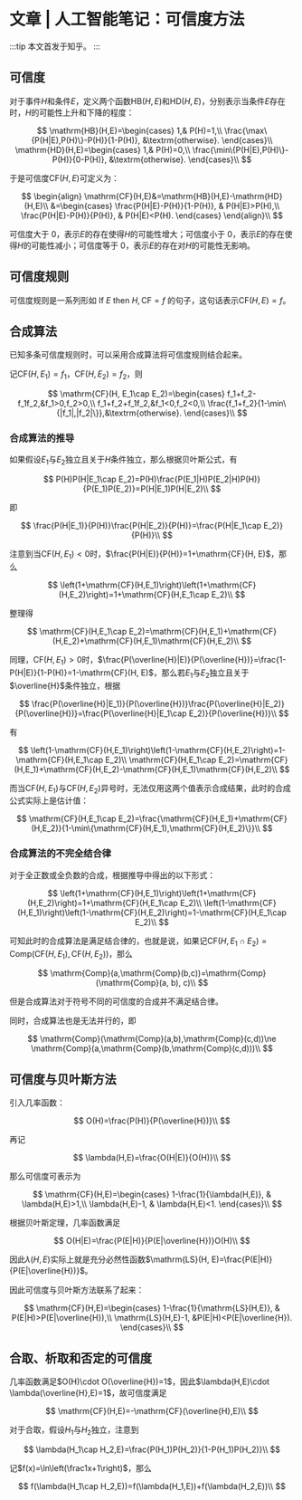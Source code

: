 # 文章 | 人工智能笔记：可信度方法

:::tip
本文首发于知乎。
:::

## 可信度

对于事件$H$和条件$E$，定义两个函数$\mathrm{HB}(H,E)$和$\mathrm{HD}(H,E)$，分别表示当条件$E$存在时，$H$的可能性上升和下降的程度：

$$
\mathrm{HB}(H,E)=\begin{cases}
1,& P(H)=1,\\
\frac{\max\{P(H|E),P(H)\}-P(H)}{1-P(H)}, &\textrm{otherwise}.
\end{cases}\\
\mathrm{HD}(H,E)=\begin{cases}
1,& P(H)=0,\\
\frac{\min\{P(H|E),P(H)\}-P(H)}{0-P(H)}, &\textrm{otherwise}.
\end{cases}\\
$$

于是可信度$\mathrm{CF}(H,E)$可定义为：

$$
\begin{align}
\mathrm{CF}(H,E)&=\mathrm{HB}(H,E)-\mathrm{HD}(H,E)\\
&=\begin{cases}
\frac{P(H|E)-P(H)}{1-P(H)}, & P(H|E)>P(H),\\
\frac{P(H|E)-P(H)}{P(H)}, & P(H|E)<P(H).
\end{cases}
\end{align}\\
$$

可信度大于 0，表示$E$的存在使得$H$的可能性增大；可信度小于 0，表示$E$的存在使得$H$的可能性减小；可信度等于 0，表示$E$的存在对$H$的可能性无影响。

## 可信度规则

可信度规则是一系列形如 $\textrm{If}\ E\ \textrm{then}\ H, \mathrm{CF}=f$ 的句子，这句话表示$\mathrm{CF}(H, E)=f$。

## 合成算法

已知多条可信度规则时，可以采用合成算法将可信度规则结合起来。

记$\mathrm{CF}(H, E_1)=f_1$，$\mathrm{CF}(H,E_2)=f_2$，则

$$
\mathrm{CF}(H, E_1\cap E_2)=\begin{cases}
f_1+f_2-f_1f_2,&f_1>0,f_2>0,\\
f_1+f_2+f_1f_2,&f_1<0,f_2<0,\\
\frac{f_1+f_2}{1-\min\{|f_1|,|f_2|\}},&\textrm{otherwise}.
\end{cases}\\
$$

### 合成算法的推导

如果假设$E_1$与$E_2$独立且关于$H$条件独立，那么根据贝叶斯公式，有

$$
P(H)P(H|E_1\cap E_2)=P(H)\frac{P(E_1|H)P(E_2|H)P(H)}{P(E_1)P(E_2)}=P(H|E_1)P(H|E_2)\\
$$

即

$$
\frac{P(H|E_1)}{P(H)}\frac{P(H|E_2)}{P(H)}=\frac{P(H|E_1\cap E_2)}{P(H)}\\
$$

注意到当$\mathrm{CF}(H,E_1)<0$时，$\frac{P(H|E)}{P(H)}=1+\mathrm{CF}(H, E)$，那么

$$
\left(1+\mathrm{CF}(H,E_1)\right)\left(1+\mathrm{CF}(H,E_2)\right)=1+\mathrm{CF}(H,E_1\cap E_2)\\
$$

整理得

$$
\mathrm{CF}(H,E_1\cap E_2)=\mathrm{CF}(H,E_1)+\mathrm{CF}(H,E_2)+\mathrm{CF}(H,E_1)\mathrm{CF}(H,E_2)\\
$$

同理，$\mathrm{CF}(H,E_1)>0$时，$\frac{P(\overline{H}|E)}{P(\overline{H})}=\frac{1-P(H|E)}{1-P(H)}=1-\mathrm{CF}(H, E)$，那么若$E_1$与$E_2$独立且关于$\overline{H}$条件独立，根据

$$
\frac{P(\overline{H}|E_1)}{P(\overline{H})}\frac{P(\overline{H}|E_2)}{P(\overline{H})}=\frac{P(\overline{H}|E_1\cap E_2)}{P(\overline{H})}\\
$$

有

$$
\left(1-\mathrm{CF}(H,E_1)\right)\left(1-\mathrm{CF}(H,E_2)\right)=1-\mathrm{CF}(H,E_1\cap E_2)\\
\mathrm{CF}(H,E_1\cap E_2)=\mathrm{CF}(H,E_1)+\mathrm{CF}(H,E_2)-\mathrm{CF}(H,E_1)\mathrm{CF}(H,E_2)\\
$$

而当$\mathrm{CF}(H,E_1)$与$\mathrm{CF}(H,E_2)$异号时，无法仅用这两个值表示合成结果，此时的合成公式实际上是估计值：

$$
\mathrm{CF}(H,E_1\cap E_2)=\frac{\mathrm{CF}(H,E_1)+\mathrm{CF}(H,E_2)}{1-\min\{\mathrm{CF}(H,E_1),\mathrm{CF}(H,E_2)\}}\\
$$

### 合成算法的不完全结合律

对于全正数或全负数的合成，根据推导中得出的以下形式：

$$
\left(1+\mathrm{CF}(H,E_1)\right)\left(1+\mathrm{CF}(H,E_2)\right)=1+\mathrm{CF}(H,E_1\cap E_2)\\
\left(1-\mathrm{CF}(H,E_1)\right)\left(1-\mathrm{CF}(H,E_2)\right)=1-\mathrm{CF}(H,E_1\cap E_2)\\
$$

可知此时的合成算法是满足结合律的，也就是说，如果记$\mathrm{CF}(H,E_1\cap E_2)=\mathrm{Comp}\left(\mathrm{CF}(H,E_1),\mathrm{CF}(H,E_2)\right)$，那么

$$
\mathrm{Comp}(a,\mathrm{Comp}(b,c))=\mathrm{Comp}(\mathrm{Comp}(a, b), c)\\
$$

但是合成算法对于符号不同的可信度的合成并不满足结合律。

同时，合成算法也是无法并行的，即

$$
\mathrm{Comp}(\mathrm{Comp}(a,b),\mathrm{Comp}(c,d))\ne \mathrm{Comp}(a,\mathrm{Comp}(b,\mathrm{Comp}(c,d)))\\
$$

## 可信度与贝叶斯方法

引入几率函数：

$$
O(H)=\frac{P(H)}{P(\overline{H})}\\
$$

再记

$$
\lambda(H,E)=\frac{O(H|E)}{O(H)}\\
$$

那么可信度可表示为

$$
\mathrm{CF}(H,E)=\begin{cases}
1-\frac{1}{\lambda(H,E)}, & \lambda(H,E)>1,\\
\lambda(H,E)-1, & \lambda(H,E)<1.
\end{cases}\\
$$

根据贝叶斯定理，几率函数满足

$$
O(H|E)=\frac{P(E|H)}{P(E|\overline{H})}O(H)\\
$$

因此$\lambda(H,E)$实际上就是充分必然性函数$\mathrm{LS}(H, E)=\frac{P(E|H)}{P(E|\overline{H})}$。

因此可信度与贝叶斯方法联系了起来：

$$
\mathrm{CF}(H,E)=\begin{cases}
1-\frac{1}{\mathrm{LS}(H,E)}, & P(E|H)>P(E|\overline{H}),\\
\mathrm{LS}(H,E)-1, &P(E|H)<P(E|\overline{H}).
\end{cases}\\
$$

## 合取、析取和否定的可信度

几率函数满足$O(H)\cdot O(\overline{H})=1$，因此$\lambda(H,E)\cdot \lambda(\overline{H},E)=1$，故可信度满足

$$
\mathrm{CF}(H,E)=-\mathrm{CF}(\overline{H},E)\\
$$

对于合取，假设$H_1$与$H_2$独立，注意到

$$
\lambda(H_1\cap H_2,E)=\frac{P(H_1)P(H_2)}{1-P(H_1)P(H_2)}\\
$$

记$f(x)=\ln\left(\frac1x+1\right)$，那么

$$
f(\lambda(H_1\cap H_2,E))=f(\lambda(H_1,E))+f(\lambda(H_2,E))\\
$$
